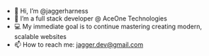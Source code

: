 - 👋 Hi, I’m @jaggerharness
- 👀 I’m a full stack developer @ AceOne Technologies
- 💻 My immediate goal is to continue mastering creating modern, scalable websites
- 📫 How to reach me: jagger.dev@gmail.com 

<!---
jaggerharness/jaggerharness is a ✨ special ✨ repository because its `README.md` (this file) appears on your GitHub profile.
You can click the Preview link to take a look at your changes.
--->
